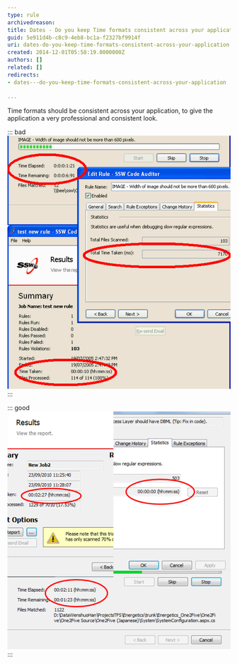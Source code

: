 ```yaml
---
type: rule
archivedreason: 
title: Dates - Do you keep Time formats consistent across your application?
guid: 5e911d4b-c8c9-4eb8-bc1a-f2327bf9914f
uri: dates-do-you-keep-time-formats-consistent-across-your-application
created: 2014-12-01T05:58:19.0000000Z
authors: []
related: []
redirects:
- dates---do-you-keep-time-formats-consistent-across-your-application

---
```


Time formats should be consistent across your application, to give the                      application a very professional and consistent look.

<!--endintro-->


::: bad  
![Figure: Bad Example - Three screens with inconsistent time formats](../../assets/BadExampleTP.gif)  
:::


::: good  
![Figure: Good Example - Three screens with consistent formats](../../assets/GoodExampleTP.gif)  
:::

